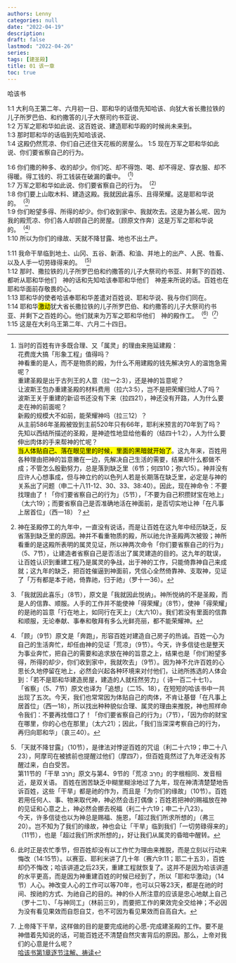 ```yaml
---
authors: Lenny
categories: null
date: "2022-04-19"
description: 
draft: false
lastmod: "2022-04-26"
series:
tags: [建圣殿]
title: 01 该一章
toc: true
---
```

哈该书
<!--more-->

1:1 大利乌王第二年、六月初一日、耶和华的话借先知哈该、向犹大省长撒拉铁的儿子所罗巴伯、和约撒答的儿子大祭司约书亚说、  
1:2 万军之耶和华如此说、这百姓说、建造耶和华殿的时候尚未来到。  
1:3 那时耶和华的话临到先知哈该说、  
1:4 这殿仍然荒凉、你们自己还住天花板的房屋么。
1:5 现在万军之耶和华如此说、你们要省察自己的行为。  

1:6 你们撒的种多、收的却少。你们吃、却不得饱、喝、却不得足、穿衣服、却不得暖。得工钱的、将工钱装在破漏的囊中。&nbsp;&nbsp;<sup>(</sup>[^1]<sup>)</sup>  
1:7 万军之耶和华如此说、你们要省察自己的行为。&nbsp;&nbsp;<sup>(</sup>[^2]<sup>)</sup>  
1:8 你们要上山取木料、建造这殿。我就因此喜乐、且得荣耀。这是耶和华说的。&nbsp;&nbsp;<sup>(</sup>[^3]<sup>)</sup>  
1:9 你们盼望多得、所得的却少。你们收到家中、我就吹去。这是为甚么呢、因为我的殿荒凉、你们各人却顾自己的房屋。〔顾原文作奔〕这是万军之耶和华说的。&nbsp;&nbsp;<sup>(</sup>[^4]<sup>)</sup>  
1:10 所以为你们的缘故、天就不降甘露、地也不出土产。  

1:11 我命干旱临到地土、山冈、五谷、新酒、和油、并地上的出产、人民、牲畜、以及人手一切劳碌得来的。&nbsp;&nbsp;<sup>(</sup>[^5]<sup>)</sup>  
1:12 那时、撒拉铁的儿子所罗巴伯和约撒答的儿子大祭司约书亚、并剩下的百姓、都听从耶和华他们　神的话和先知哈该奉耶和华他们　神差来所说的话。百姓也在耶和华面前存敬畏的心。  
1:13 耶和华的使者哈该奉耶和华差遣对百姓说、耶和华说、我与你们同在。  
1:14 耶和华<mark>激动</mark>犹大省长撒拉铁的儿子所罗巴伯、和约撒答的儿子大祭司约书亚、并剩下之百姓的心。他们就来为万军之耶和华他们　神的殿作工。&nbsp;&nbsp;<sup>(</sup>[^6]<sup>)</sup>&nbsp;&nbsp;<sup>(</sup>[^7]<sup>)</sup>  
1:15 这是在大利乌王第二年、六月二十四日。  

[^1]: 当时的百姓有许多既合理、又「属灵」的理由来拖延建殿：  
花费庞大搞「形象工程」值得吗？  
神看重的是人，而不是物质的殿，为什么不用建殿的钱先解决穷人的温饱急需呢？  
重建圣殿是出于古列王的人意（拉一2:3），还是神的旨意呢？  
让波斯王包办重建圣殿的材料费用（拉六3:5），岂不是把荣耀归给人了吗？  
波斯王关于重建的新诏书还没有下来（拉四21），神还没有开路，人为什么要走在神的前面呢？  
新殿的规模大不如前，能荣耀神吗（拉三12）？  
从主前586年圣殿被毁到主前520年只有66年，耶利米预言的70年到了吗？  
先知以西结所描述的圣殿，是神迹性地显给他看的（结四十1:2），人为什么要伸出肉体的手来帮神的忙呢？  
<mark>当人体贴自己、落在眼见里的时候，里面的黑暗就开始了</mark>。这九年来，百姓用各种理由把神的旨意撇在一边，先解决自己生活的需要，结果却什么都做不成；不管怎么殷勤努力，总是落到缺乏里（6节；何四10；弥六15）。神并没有应许人心想事成，但与神立约的以色列人若是长期落在缺乏里，必定是与神的关系出了问题（申二十八11-12、30、33、38:40）。因此，现在神命令：不要找理由了！「你们要省察自己的行为」（5节），「不要为自己积攒财宝在地上」（太六19）；而要省察自己是否准确地活在神面前，是否切实地让神「在凡事上居首位」（西一18）？  
[^2]: 神在圣殿停工的九年中，一直没有说话，而是让百姓在这九年中经历缺乏，反省落到缺乏里的原因。神并不看重物质的殿，所以祂允许圣殿两次被毁；神所看重的是这殿所表明的属灵见证，所以神两次命令「你们要省察自己的行为」（5、7节），让建造者省察自己是否活出了属灵建造的目的。这九年的耽误，让百姓认识到重建工程乃是属灵的争战，出于神的工作，只能倚靠神自己来成就；这九年的缺乏，把百姓催逼到神面前，凭信心全然倚靠神、支取神，见证了「万有都是本于祂，倚靠祂，归于祂」（罗十一36）。  
[^3]: 「我就因此喜乐」（8节），原文是「我就因此悦纳」。神所悦纳的不是圣殿，而是人的信靠、顺服。人手的工作并不能使神「得荣耀」（8节），使神「得荣耀」的是祂的旨意「行在地上，如同行在天上」（太六10）。我们若没有里面的信靠和顺服，无论奉献、事奉和敬拜有多么光鲜亮丽，都不能荣耀神。  
[^4]: 「顾」（9节）原文是「奔跑」，形容百姓对建造自己房子的热诚。百姓一心为自己的生活奔忙，却任由神的见证「荒凉」（9节）。今天，许多信徒也是整天为事业奔忙，把自己的需要和追求放在神的旨意之上，结果也是「你们盼望多得，所得的却少，你们收到家中，我就吹去」（9节）。因为神不允许百姓的心思长久地停留在地上，必然会兴起各种环境来对付他们，让祂所拣选的人体会到：「若不是耶和华建造房屋，建造的人就枉然劳力」（ 诗一百二十七1）。  
「省察」（5、7节）原文也译为「追想」（二15、18），在短短的哈该书中一共出现了五次。今天，我们也常常因为体贴自己的肉体，不肯让基督「在凡事上居首位」（西一18），所以找出种种貌似合理、属灵的理由来推脱，神也照样命令我们：不要再找借口了！「你们要省察自己的行为」（7节），「因为你的财宝在哪里，你的心也在那里」（太六21）；因此，「我们当深深考察自己的行为，再归向耶和华」（哀三40）。  
[^5]: 「天就不降甘露」（10节），是律法对悖逆百姓的咒诅（利二十六19；申二十八23），阿摩司在被掳前也提醒过他们（摩四7），但百姓竟然过了九年还没有苏醒过来，白白受苦。  
第11节的「干旱 חֹרֶב」原文与第4、9节的「荒凉 חָרֵב」的字根相同、发音相近，是双关语。
百姓在困苦缺乏中糊里糊涂地过了九年，现在神清清楚楚地告诉百姓，这些「干旱」都是祂的作为，而且是「为你们的缘故」（10节）。百姓若用任何人、事、物来取代神，神必然会击打偶像；百姓若把神的赐福放在神的见证和心意之上，神必然会挪去祝福（利二十六19；申二十八23）。  
今天，许多信徒也以为神总是赐福、施恩，「超过我们所求所想的」（弗三20）。岂不知为了我们的缘故，神也会让「干旱」临到我们「一切劳碌得来的」（11节），也是「超过我们所求所想的」，好让我们从属灵的昏暗中醒转。  
[^6]: 此时正是农忙季节，但百姓却没有以工作忙为理由来推脱，而是立刻以行动来悔改（14:15节）。以赛亚、耶利米讲了几十年（赛六9:11；耶二十五3），百姓却仍不悔改；哈该讲道之后23天，重建工程就恢复了。这并不是因为哈该讲道的水平更高，而是因为神重建百姓的时候已经到了，所以「耶和华激动」（14节）人心。神改变人心的工作可以等70年，也可以只等23天，都是在祂的时间、按祂的方式、为祂自己的目的。神的仆人所注意的应该是忠心地献上自己（罗十二1）、「与神同工」（林前三9），而要把工作的果效完全交给神；不必因为没有看见果效而自怨自艾，也不可因为看见果效而自高自大。  
[^7]: 上帝降下干旱，这样做的目的是要完成祂的心愿-完成建圣殿的工作。要不是神借着先知说的话，可能百姓还不清楚自然灾害背后的原因。那么，上帝对我们的心意是什么呢？  
[哈该书第1章逐节注解、祷读](https://cmcbiblereading.com/2016/10/23/%e5%93%88%e8%af%a5%e4%b9%a6%e7%ac%ac1%e7%ab%a0%e9%80%90%e8%8a%82%e6%b3%a8%e8%a7%a3%e3%80%81%e7%a5%b7%e8%af%bb/)
